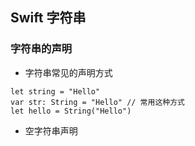 ## Swift 字符串

### 字符串的声明
* 字符串常见的声明方式

```
let string = "Hello"
var str: String = "Hello" // 常用这种方式
let hello = String("Hello")
```

* 空字符串声明

```

```








